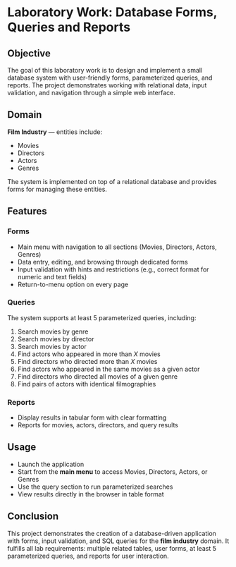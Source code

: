 # Laboratory Work: Database Forms, Queries and Reports

## Objective
The goal of this laboratory work is to design and implement a small database system with user-friendly forms, parameterized queries, and reports. The project demonstrates working with relational data, input validation, and navigation through a simple web interface.

## Domain
**Film Industry** — entities include:
- Movies
- Directors
- Actors
- Genres

The system is implemented on top of a relational database and provides forms for managing these entities.

## Features

### Forms
- Main menu with navigation to all sections (Movies, Directors, Actors, Genres)
- Data entry, editing, and browsing through dedicated forms
- Input validation with hints and restrictions (e.g., correct format for numeric and text fields)
- Return-to-menu option on every page

### Queries
The system supports at least 5 parameterized queries, including:
1. Search movies by genre  
2. Search movies by director  
3. Search movies by actor  
4. Find actors who appeared in more than *X* movies  
5. Find directors who directed more than *X* movies  
6. Find actors who appeared in the same movies as a given actor  
7. Find directors who directed all movies of a given genre  
8. Find pairs of actors with identical filmographies  

### Reports
- Display results in tabular form with clear formatting  
- Reports for movies, actors, directors, and query results  

## Usage
- Launch the application  
- Start from the **main menu** to access Movies, Directors, Actors, or Genres  
- Use the query section to run parameterized searches  
- View results directly in the browser in table format  

## Conclusion
This project demonstrates the creation of a database-driven application with forms, input validation, and SQL queries for the **film industry** domain. It fulfills all lab requirements: multiple related tables, user forms, at least 5 parameterized queries, and reports for user interaction.
